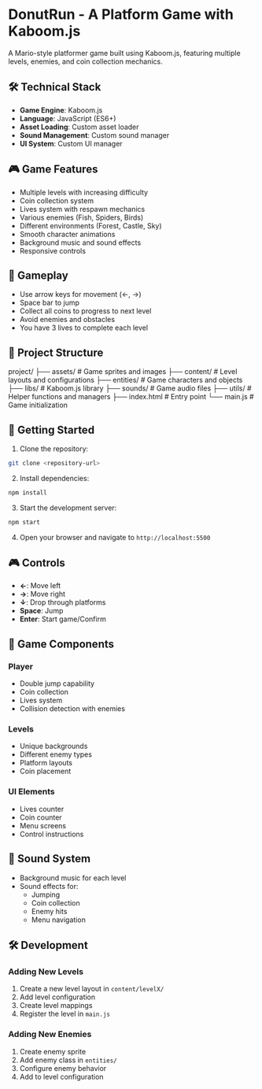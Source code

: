 # DonutRun - A Platform Game with Kaboom.js

A Mario-style platformer game built using Kaboom.js, featuring multiple levels, enemies, and coin collection mechanics.

## 🛠️ Technical Stack

- **Game Engine**: Kaboom.js
- **Language**: JavaScript (ES6+)
- **Asset Loading**: Custom asset loader
- **Sound Management**: Custom sound manager
- **UI System**: Custom UI manager

## 🎮 Game Features

- Multiple levels with increasing difficulty
- Coin collection system
- Lives system with respawn mechanics
- Various enemies (Fish, Spiders, Birds)
- Different environments (Forest, Castle, Sky)
- Smooth character animations
- Background music and sound effects
- Responsive controls

## 🎯 Gameplay

- Use arrow keys for movement (←, →)
- Space bar to jump
- Collect all coins to progress to next level
- Avoid enemies and obstacles
- You have 3 lives to complete each level

## 📁 Project Structure
project/
├── assets/ # Game sprites and images
├── content/ # Level layouts and configurations
├── entities/ # Game characters and objects
├── libs/ # Kaboom.js library
├── sounds/ # Game audio files
├── utils/ # Helper functions and managers
├── index.html # Entry point
└── main.js # Game initialization


## 🚀 Getting Started

1. Clone the repository:
```bash
git clone <repository-url>
```

2. Install dependencies:
```bash
npm install
```

3. Start the development server:
```bash
npm start
```

4. Open your browser and navigate to `http://localhost:5500`

## 🎮 Controls

- **←**: Move left
- **→**: Move right
- **↓**: Drop through platforms
- **Space**: Jump
- **Enter**: Start game/Confirm

## 🔧 Game Components

### Player
- Double jump capability
- Coin collection
- Lives system
- Collision detection with enemies

### Levels
- Unique backgrounds
- Different enemy types
- Platform layouts
- Coin placement

### UI Elements
- Lives counter
- Coin counter
- Menu screens
- Control instructions

## 🎵 Sound System

- Background music for each level
- Sound effects for:
  - Jumping
  - Coin collection
  - Enemy hits
  - Menu navigation

## 🛠️ Development

### Adding New Levels
1. Create a new level layout in `content/levelX/`
2. Add level configuration
3. Create level mappings
4. Register the level in `main.js`

### Adding New Enemies
1. Create enemy sprite
2. Add enemy class in `entities/`
3. Configure enemy behavior
4. Add to level configuration

